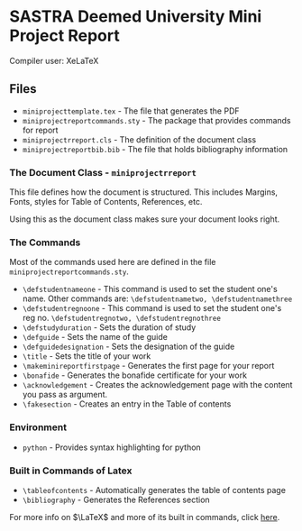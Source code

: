 # SASTRA Deemed University Mini Project Report

Compiler user: XeLaTeX

## Files
* `miniprojecttemplate.tex` - The file that generates the PDF
* `miniprojectreportcommands.sty` - The package that provides commands for report
* `miniprojectrreport.cls` - The definition of the document class
* `miniprojectreportbib.bib` - The file that holds bibliography information

### The Document Class - `miniprojectrreport`
This file defines how the document is structured. This includes Margins, Fonts, styles for Table of Contents, References, etc.

Using this as the document class makes sure your document looks right.

### The Commands
Most of the commands used here are defined in the file `miniprojectreportcommands.sty`.

* `\defstudentnameone` - This command is used to set the student one's name. Other commands are: `\defstudentnametwo, \defstudentnamethree`
* `\defstudentregnoone` - This command is used to set the student one's reg no. `\defstudentregnotwo, \defstudentregnothree`
* `\defstudyduration` - Sets the duration of study
* `\defguide` - Sets the name of the guide
* `\defguidedesignation` - Sets the designation of the guide
* `\title` - Sets the title of your work
* `\makeminireportfirstpage` - Generates the first page for your report
* `\bonafide` - Generates the bonafide certificate for your work
* `\acknowledgement` - Creates the acknowledgement page with the content you pass as argument.
* `\fakesection` - Creates an entry in the Table of contents


### Environment
* `python` - Provides syntax highlighting for python

### Built in Commands of Latex
* `\tableofcontents` - Automatically generates the table of contents page
* `\bibliography` - Generates the References section


For more info on $\LaTeX$ and more of its built in commands, click [here](https://www.overleaf.com/learn/latex/Learn_LaTeX_in_30_minutes).
